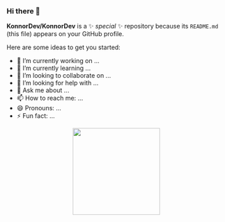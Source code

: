 ### Hi there 👋


**KonnorDev/KonnorDev** is a ✨ _special_ ✨ repository because its `README.md` (this file) appears on your GitHub profile.

Here are some ideas to get you started:

- 🔭 I’m currently working on ...
- 🌱 I’m currently learning ...
- 👯 I’m looking to collaborate on ...
- 🤔 I’m looking for help with ...
- 💬 Ask me about ...
- 📫 How to reach me: ...
- 😄 Pronouns: ...
- ⚡ Fun fact: ...



<div id="Header" align="Center">
   <img src="https://giphy.com/gifs/Capcom-gaming-capcom-action-game-7s6SVXy5Rt1uGWYMJE" width="200"/>

</div>
